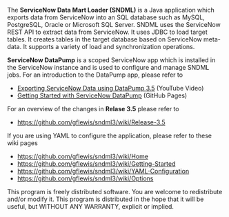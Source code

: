 The **ServiceNow Data Mart Loader (SNDML)** is a Java application which exports data from ServiceNow 
into an SQL database such as MySQL, PostgreSQL, Oracle or Microsoft SQL Server. 
SNDML uses the ServiceNow REST API to extract data from ServiceNow. 
It uses JDBC to load target tables. It creates tables in the target database based on ServiceNow meta-data. 
It supports a variety of load and synchronization operations. 

**ServiceNow DataPump** is a scoped ServiceNow app which is installed in the ServiceNow instance and is used to configure and manage SNDML jobs.
For an introduction to the DataPump app, please refer to
- [Exporting ServiceNow Data using DataPump 3.5](https://www.youtube.com/watch?v=r3TOvHVKeDQ) (YouTube Video)
- [Getting Started with ServiceNow DataPump](https://gflewis.github.io/sndml3/) (GitHub Pages)

For an overview of the changes in **Relase 3.5** please refer to
- https://github.com/gflewis/sndml3/wiki/Release-3.5
  
If you are using YAML to configure the application, please refer to these wiki pages
- https://github.com/gflewis/sndml3/wiki/Home
- https://github.com/gflewis/sndml3/wiki/Getting-Started
- https://github.com/gflewis/sndml3/wiki/YAML-Configuration
- https://github.com/gflewis/sndml3/wiki/Options

This program is freely distributed software. You are welcome to redistribute and/or modify it. 
This program is distributed in the hope that it will be useful, but WITHOUT ANY WARRANTY, explicit or implied. 
